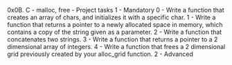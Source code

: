 0x0B. C - malloc, free - Project tasks
1 - Mandatory
	0 - Write a function that creates an array of chars, and initializes it with a specific char.
	1 - Write a function that returns a pointer to a newly allocated space in memory, which contains a copy of the string given as a parameter.
	2 - Write a function that concatenates two strings.
	3 - Write a function that returns a pointer to a 2 dimensional array of integers.
	4 - Write a function that frees a 2 dimensional grid previously created by your alloc_grid function.
2 - Advanced
